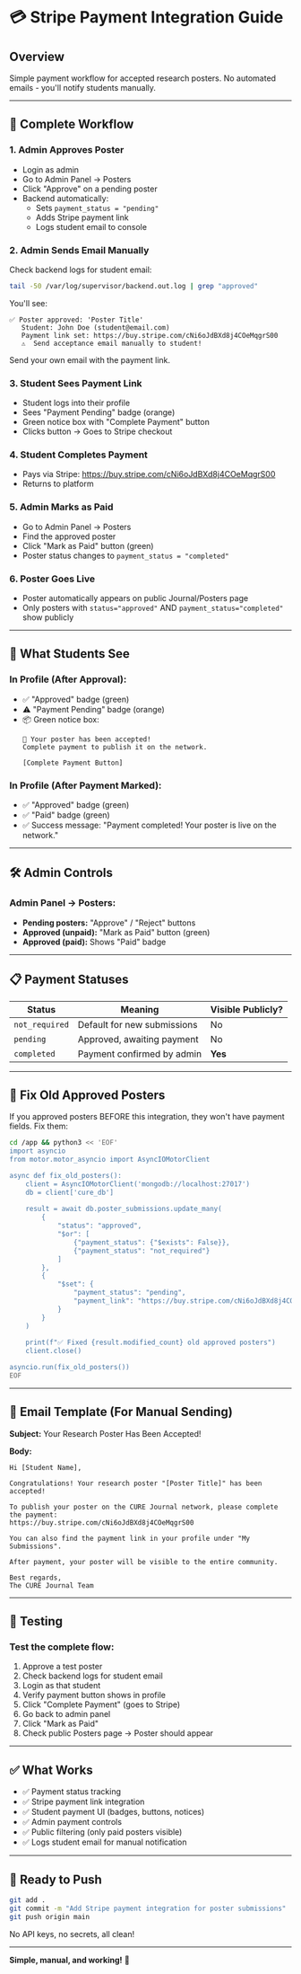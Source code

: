 # 💳 Stripe Payment Integration Guide

## Overview

Simple payment workflow for accepted research posters. No automated emails - you'll notify students manually.

---

## 🔄 Complete Workflow

### 1. Admin Approves Poster
- Login as admin
- Go to Admin Panel → Posters
- Click "Approve" on a pending poster
- Backend automatically:
  - Sets `payment_status = "pending"`
  - Adds Stripe payment link
  - Logs student email to console

### 2. Admin Sends Email Manually
Check backend logs for student email:
```bash
tail -50 /var/log/supervisor/backend.out.log | grep "approved"
```

You'll see:
```
✅ Poster approved: 'Poster Title'
   Student: John Doe (student@email.com)
   Payment link set: https://buy.stripe.com/cNi6oJdBXd8j4COeMqgrS00
   ⚠️  Send acceptance email manually to student!
```

Send your own email with the payment link.

### 3. Student Sees Payment Link
- Student logs into their profile
- Sees "Payment Pending" badge (orange)
- Green notice box with "Complete Payment" button
- Clicks button → Goes to Stripe checkout

### 4. Student Completes Payment
- Pays via Stripe: https://buy.stripe.com/cNi6oJdBXd8j4COeMqgrS00
- Returns to platform

### 5. Admin Marks as Paid
- Go to Admin Panel → Posters
- Find the approved poster
- Click "Mark as Paid" button (green)
- Poster status changes to `payment_status = "completed"`

### 6. Poster Goes Live
- Poster automatically appears on public Journal/Posters page
- Only posters with `status="approved"` AND `payment_status="completed"` show publicly

---

## 🎨 What Students See

### In Profile (After Approval):
- ✅ "Approved" badge (green)
- ⚠️ "Payment Pending" badge (orange)
- 📦 Green notice box:
  ```
  🎉 Your poster has been accepted! 
  Complete payment to publish it on the network.
  
  [Complete Payment Button]
  ```

### In Profile (After Payment Marked):
- ✅ "Approved" badge (green)
- ✅ "Paid" badge (green)
- ✅ Success message: "Payment completed! Your poster is live on the network."

---

## 🛠️ Admin Controls

### Admin Panel → Posters:
- **Pending posters:** "Approve" / "Reject" buttons
- **Approved (unpaid):** "Mark as Paid" button (green)
- **Approved (paid):** Shows "Paid" badge

---

## 📋 Payment Statuses

| Status | Meaning | Visible Publicly? |
|--------|---------|-------------------|
| `not_required` | Default for new submissions | No |
| `pending` | Approved, awaiting payment | No |
| `completed` | Payment confirmed by admin | **Yes** |

---

## 🔧 Fix Old Approved Posters

If you approved posters BEFORE this integration, they won't have payment fields. Fix them:

```bash
cd /app && python3 << 'EOF'
import asyncio
from motor.motor_asyncio import AsyncIOMotorClient

async def fix_old_posters():
    client = AsyncIOMotorClient('mongodb://localhost:27017')
    db = client['cure_db']
    
    result = await db.poster_submissions.update_many(
        {
            "status": "approved",
            "$or": [
                {"payment_status": {"$exists": False}},
                {"payment_status": "not_required"}
            ]
        },
        {
            "$set": {
                "payment_status": "pending",
                "payment_link": "https://buy.stripe.com/cNi6oJdBXd8j4COeMqgrS00"
            }
        }
    )
    
    print(f"✅ Fixed {result.modified_count} old approved posters")
    client.close()

asyncio.run(fix_old_posters())
EOF
```

---

## 📧 Email Template (For Manual Sending)

**Subject:** Your Research Poster Has Been Accepted!

**Body:**
```
Hi [Student Name],

Congratulations! Your research poster "[Poster Title]" has been accepted!

To publish your poster on the CURE Journal network, please complete the payment:
https://buy.stripe.com/cNi6oJdBXd8j4COeMqgrS00

You can also find the payment link in your profile under "My Submissions".

After payment, your poster will be visible to the entire community.

Best regards,
The CURE Journal Team
```

---

## 🧪 Testing

### Test the complete flow:
1. Approve a test poster
2. Check backend logs for student email
3. Login as that student
4. Verify payment button shows in profile
5. Click "Complete Payment" (goes to Stripe)
6. Go back to admin panel
7. Click "Mark as Paid"
8. Check public Posters page → Poster should appear

---

## ✅ What Works

- ✅ Payment status tracking
- ✅ Stripe payment link integration
- ✅ Student payment UI (badges, buttons, notices)
- ✅ Admin payment controls
- ✅ Public filtering (only paid posters visible)
- ✅ Logs student email for manual notification

---

## 🚀 Ready to Push

```bash
git add .
git commit -m "Add Stripe payment integration for poster submissions"
git push origin main
```

No API keys, no secrets, all clean!

---

**Simple, manual, and working!** 🎉
